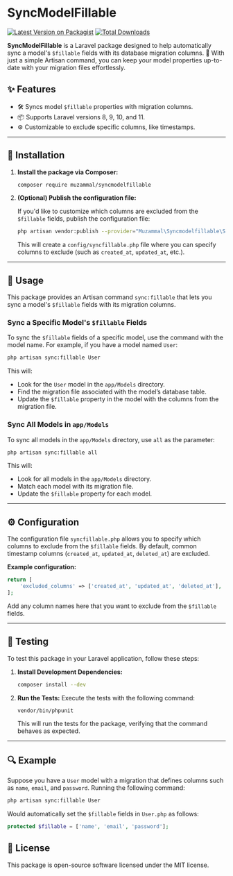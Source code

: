 # SyncModelFillable

[![Latest Version on Packagist](https://img.shields.io/packagist/v/muzammal/syncmodelfillable.svg?style=flat-square)](https://packagist.org/packages/muzammal/syncmodelfillable)
[![Total Downloads](https://img.shields.io/packagist/dt/muzammal/syncmodelfillable.svg?style=flat-square)](https://packagist.org/packages/muzammal/syncmodelfillable)

**SyncModelFillable** is a Laravel package designed to help automatically sync a model's `$fillable` fields with its database migration columns. 🎉 With just a simple Artisan command, you can keep your model properties up-to-date with your migration files effortlessly.

## ✨ Features

- 🛠️ Syncs model `$fillable` properties with migration columns.
- 📦 Supports Laravel versions 8, 9, 10, and 11.
- ⚙️ Customizable to exclude specific columns, like timestamps.

---

## 🚀 Installation

1. **Install the package via Composer:**

    ```bash
    composer require muzammal/syncmodelfillable
    ```

2. **(Optional) Publish the configuration file:**

    If you'd like to customize which columns are excluded from the `$fillable` fields, publish the configuration file:

    ```bash
    php artisan vendor:publish --provider="Muzammal\Syncmodelfillable\SyncModelFillableServiceProvider"
    ```

    This will create a `config/syncfillable.php` file where you can specify columns to exclude (such as `created_at`, `updated_at`, etc.).

---

## 📘 Usage

This package provides an Artisan command `sync:fillable` that lets you sync a model's `$fillable` fields with its migration columns.

### Sync a Specific Model's `$fillable` Fields

To sync the `$fillable` fields of a specific model, use the command with the model name. For example, if you have a model named `User`:

```bash
php artisan sync:fillable User
```

This will:
- Look for the `User` model in the `app/Models` directory.
- Find the migration file associated with the model’s database table.
- Update the `$fillable` property in the model with the columns from the migration file.

### Sync All Models in `app/Models`

To sync all models in the `app/Models` directory, use `all` as the parameter:

```bash
php artisan sync:fillable all
```

This will:
- Look for all models in the `app/Models` directory.
- Match each model with its migration file.
- Update the `$fillable` property for each model.

---

## ⚙️ Configuration

The configuration file `syncfillable.php` allows you to specify which columns to exclude from the `$fillable` fields. By default, common timestamp columns (`created_at`, `updated_at`, `deleted_at`) are excluded.

**Example configuration:**

```php
return [
    'excluded_columns' => ['created_at', 'updated_at', 'deleted_at'],
];
```

Add any column names here that you want to exclude from the `$fillable` fields.

---

## 🧪 Testing

To test this package in your Laravel application, follow these steps:

1. **Install Development Dependencies:**
    ```bash
    composer install --dev
    ```

2. **Run the Tests:**
    Execute the tests with the following command:
    ```bash
    vendor/bin/phpunit
    ```
    This will run the tests for the package, verifying that the command behaves as expected.

---

## 🔍 Example

Suppose you have a `User` model with a migration that defines columns such as `name`, `email`, and `password`. Running the following command:

```bash
php artisan sync:fillable User
```

Would automatically set the `$fillable` fields in `User.php` as follows:

```php
protected $fillable = ['name', 'email', 'password'];
```

## 📜 License

This package is open-source software licensed under the MIT license.
